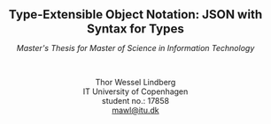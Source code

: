 <p align="center">
<b style="font-size: 1.515em">Type-Extensible Object Notation: JSON with Syntax for Types</b>
</p>

<p align="center">
<i>Master's Thesis for Master of Science in Information Technology</i>
</p>

<br>

<p align="center">
Thor Wessel Lindberg
<br>
IT University of Copenhagen
<br>
student no.: 17858
<br>
<a href="mailto:mawl@itu.dk">mawl@itu.dk</a>
</p>

<br>